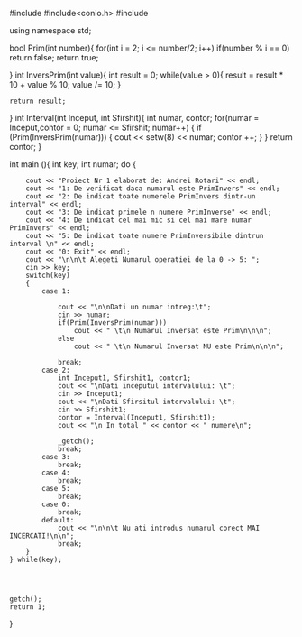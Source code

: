 #include<iostream>
#include<conio.h>
#include<iomanip>

using namespace std;

bool Prim(int number){
	for(int i = 2; i <= number/2; i++)
		if(number % i == 0)
			return false;
	return true;

}
int InversPrim(int value){
	int result = 0;
	while(value > 0){
		result = result * 10 + value % 10;
		value /= 10;
	}
	
	return result;

}
int Interval(int Inceput, int Sfirshit){
	int numar, contor;
	for(numar = Inceput,contor = 0; numar <= Sfirshit; numar++)
	{
		if (Prim(InversPrim(numar)))
		{
			cout << setw(8) << numar;
			contor ++;
		}
	}
	return contor;
}

int main (){
	int key;
	int numar;
	do
	{

		cout << "Proiect Nr 1 elaborat de: Andrei Rotari" << endl;
		cout << "1: De verificat daca numarul este PrimInvers" << endl;
		cout << "2: De indicat toate numerele PrimInvers dintr-un interval" << endl;
		cout << "3: De indicat primele n numere PrimInverse" << endl;
		cout << "4: De indicat cel mai mic si cel mai mare numar PrimInvers" << endl;
		cout << "5: De indicat toate numere PrimInversibile dintrun interval \n" << endl;
		cout << "0: Exit" << endl;
		cout << "\n\n\t Alegeti Numarul operatiei de la 0 -> 5: ";
		cin >> key;
		switch(key)
		{
			case 1:

				cout << "\n\nDati un numar intreg:\t";
				cin >> numar;
				if(Prim(InversPrim(numar)))
					cout << " \t\n Numarul Inversat este Prim\n\n\n";
				else
					cout << " \t\n Numarul Inversat NU este Prim\n\n\n";

				break;
			case 2:
				int Inceput1, Sfirshit1, contor1;
				cout << "\nDati inceputul intervalului: \t";
				cin >> Inceput1;
				cout << "\nDati Sfirsitul intervalului: \t";
				cin >> Sfirshit1;
				contor = Interval(Inceput1, Sfirshit1);
				cout << "\n In total " << contor << " numere\n";
					
				_getch();
				break;
			case 3:
				break;
			case 4:
				break;
			case 5:
				break;
			case 0:
				break;
			default: 
				cout << "\n\n\t Nu ati introdus numarul corect MAI INCERCATI!\n\n";
				break;
		}
	} while(key);
		
	

	
	getch();
	return 1;
}
